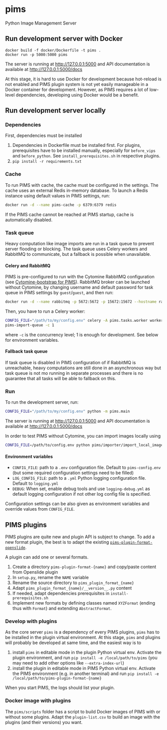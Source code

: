 # pims
Python Image Management Server

## Run development server with Docker

    docker build -f docker/Dockerfile -t pims .
    docker run -p 5000:5000 pims

The server is running at http://127.0.0.1:5000 and API documentation is available 
at http://127.0.0.1:5000/docs

At this stage, it is hard to use Docker for development because hot-reload is not enabled and 
PIMS plugin system is not yet easily manageable in a Docker container for development. However, 
as PIMS requires a lot of low-level dependencies, developing using Docker would be a benefit.

## Run development server locally 
### Dependencies
First, dependencies must be installed
1. Dependencies in Dockerfile must be installed first. For plugins, prerequisites have to be 
   installed manually, especially for `before_vips` and `before_python`. See 
   `install_prerequisites.sh` in respective plugins.
2. `pip install -r requirements.txt`

### Cache
To run PIMS with cache, the cache must be configured in the settings. The cache uses an 
external Redis in-memory database. To launch a Redis instance using default values in PIMS 
settings, run: 
```bash
docker run -d --name pims-cache -p 6379:6379 redis
```
If the PIMS cache cannot be reached at PIMS startup, cache is automatically disabled.

### Task queue
Heavy computation like image imports are run in a task queue to prevent server flooding or 
blocking. The task queue uses Celery workers and RabbitMQ to communicate, but a fallback is 
possible when unavailable. 

#### Celery and RabbitMQ
PIMS is pre-configured to run with the Cytomine RabbitMQ configuration (see [Cytomine-bootstrap for PIMS](https://github.com/Cytomine-ULiege/Cytomine-bootstrap/tree/pims)).
RabbitMQ broker can be launched without Cytomine, by changing username and default password for 
task queue in PIMS settings by `guest`/`guest`, and then run:
```bash
docker run -d --name rabbitmq -p 5672:5672 -p 15672:15672 --hostname rabbitmq rabbitmq:3.9
```

Then, you have to run a Celery worker:
```bash 
CONFIG_FILE="/path/to/my/config.env" celery -A pims.tasks.worker worker -l info -Q 
pims-import-queue -c 1
```
where `-c` is the concurrency level; 1 is enough for development.
See below for environment variables.

#### Fallback task queue
If task queue is disabled in PIMS configuration of if RabbitMQ is unreachable, heavy 
computations are still done in an asynchronous way but task queue is not mo running in separate 
processes and there is no guarantee that all tasks will be able to fallback on this.

### Run
To run the development server, run:
```bash
CONFIG_FILE="/path/to/my/config.env" python -m pims.main
```
    
The server is running at http://127.0.0.1:5000 and API documentation is available 
at http://127.0.0.1:5000/docs

In order to test PIMS without Cytomine, you can import images locally using 
```bash
CONFIG_FILE=/path/to/config.env python pims/importer/import_local_images.py --path /my/folder
```

#### Environment variables
* `CONFIG_FILE`: path to a `.env` configuration file. Default to `pims-config.env` (but some required configuration 
  settings need to be filled)
* `LOG_CONFIG_FILE`: path to a `.yml` Python logging configuration file. Default to `logging.yml`
* `DEBUG`: When set, enable debug tools and use `logging-debug.yml` as default logging configuration if not other 
  log config file is specified.
  
Configuration settings can be also given as environment variables and override values from `CONFIG_FILE`.

## PIMS plugins
PIMS plugins are quite new and plugin API is subject to change. To add a new format plugin, the 
best is to adapt the existing [`pims-plugin-format-openslide`](https://github.com/Cytomine-ULiege/pims-plugin-format-openslide).

A plugin can add one or several formats.

1. Create a directory `pims-plugin-format-{name}` and copy/paste content from Openslide plugin
2. In `setup.py`, rename the `NAME` variable
3. Rename the source directory to `pims_plugin_format_{name}`
4. Adapt `pims_plugin_format_{name}/__version__.py` content
5. If needed, adapt dependencies prerequisites in `install-prerequisites.sh`
6. Implement new formats by defining classes named `XYZFormat` (ending thus with `Format`) and 
   extending `AbstractFormat`.
   
### Develop with plugins
   
As the core server `pims` is a dependency of every PIMS plugins, `pims` has to be installed in 
the plugin virtual environment. At this stage, `pims` and plugins will probably be developed at 
same time, and the easiest way is to
1. install `pims` in editable mode in the plugin Python virtual env. Activate the plugin 
   environment, and run `pip install -e /local/path/to/pims` (you may need to add other options 
   like `--extra-index-url`)
2. install the plugin in editable mode in PIMS Python virtual env. Activate the PIMS 
   environment (e.g. in another terminal) and run 
   `pip install -e /local/path/to/pims-plugin-format-{name}`
   
When you start PIMS, the logs should list your plugin.

### Docker image with plugins
The `pims/scripts` folder has a script to build Docker images of PIMS with or without some 
plugins. Adapt the `plugin-list.csv` to build an image with the plugins (and their versions) 
you want.
